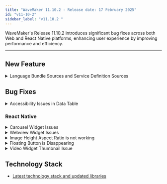 ```yaml
---
title: "WaveMaker 11.10.2 - Release date: 17 February 2025"
id: "v11-10-2"
sidebar_label: "v11.10.2 "
---
```


WaveMaker's Release 11.10.2 introduces significant bug fixes across both Web and React Native platforms, enhancing user experience by improving performance and efficiency.

---

## New Feature

<details><summary> Language Bundle Sources and Service Definition Sources </summary>

In this release, we have introduced two new options in the Project Settings section: **Language Bundle Sources** and **Service Definition Sources**. Each option can be set to either **STATIC** or **DYNAMIC**, with STATIC as the default. These options provide flexibility in sourcing and delivering content.

![](/learn/assets/language-bundle-sources-service-definition-sources.png)

- Static: Files available at the time of build will be served directly. This approach reduces backend API calls, making it ideal for standard application.

- Dynamic: The UI will make a backend API call to fetch the data at runtime. This option is useful when,
  - We need to fetch the latest data dynamically. 
  - If we need to rely on runtime properties instead of build-time values. 
Example: If you want to update the target environment at runtime using a runtime variable rather than a build-time value, DYNAMIC should be used.

**Static vs Dynamic**

|| **Static** | **Dynamic** |
| ---- | ---- | ---- |
| **Language Bundle Sources** | The i18n file is preloaded as a static resource. | The i18n file is retrieved dynamically through an API call. |
| **Service Definition Sources** | The service definition file is preloaded as a static resource. | The service definition file is retrieved dynamically through as API call. |

</details>

## Bug Fixes

<details><summary> Accessibility Issues in Data Table </summary>

- An issue was observed related to accessibility where error was thrown as missing label for checkboxes when multi select property was enabled in the Data table.
- Previously, users can sort the column with sorting enabled in Data table only by clicking on the column header. Now, the column sorting can be changed by navigating to the column header and pressing enter.

</details>

### React Native

<details><summary> Carousel Widget Issues </summary>

- **Inconsistent Horizontal Scrolling**: Horizontal scrolling to navigate between slides is unreliable. Users can scroll horizontally, but the carousel only advances to the next slide intermittently. This behavior made the navigation in the Carousel widget difficult.

- **Tap and Scroll Interference**: Users were unable to scroll the page with the Carousel vertically. This issue was observed after horizontal scrolling has worked at least once and an image was tapped within the Carousel. The vertical scroll functionality is blocked or interfered with after a horizontal scroll interaction with the Carousel.

</details>

<details><summary> Webview Widget Issues</summary>

An issue was observed where the web application used within the Webview widget was unable to communicate with the React Native application. This issue was fixed by using `window.ReactNativeWebView.postMessage` instead of `window.postMessage` and postMessage should always pass a string value.

</details>

<details><summary> Image Height Aspect Ratio is not working </summary>

Images aspect ratio when height is less than expected is incorrectly displayed upon the first load of the application, but works as expected during subsequent launch of the app.

</details>

<details><summary> Floating Button is Disappearing </summary>

An issue related to floating button was observed and fixed where the Button was not visible when the user revisited the page. This was noticed only when the CSS properties were set as fixed for the Button widget.

</details>

<details><summary> Video Widget Thumbnail Issue </summary>

The Video widget was displaying a generic image instead of the dynamically generated thumbnail with a central play icon, hindering users from easily previewing video content. This issue is now fixed.

</details>

## Technology Stack

- [Latest technology stack and updated libraries](/learn/wavemaker-release-notes#technology-stack)